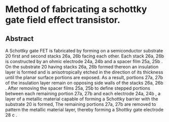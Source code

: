 # Method of fabricating a schottky gate field effect transistor.

## Abstract
A Schottky gate FET is fabricated by forming on a semiconductor substrate 20 first and second stacks 26a, 26b facing each other. Each stack 26a, 26b is constructed by an ohmic electrode 24a, 24b and a spacer film 25a, 25b . On the substrate 20 having stacks 26a, 26b formed thereon an insulation layer is formed and is anisotropically etched in the direction of its thickness until the planar surface portions are exposed. As a result, portions 27a, 27b of the insulation layer remain on opposing side walls of the stacks 26a, 26b . After removing the spacer films 25a, 25b to define stepped portions between each remaining portion 27a, 27b and each electrode 24a, 24b , a layer of a metallic material capable of forming a Schottky barrier with the substrate 20 is formed, The remaining portions 27a, 27b are removed to pattern the metallic material layer, thereby forming a Shottky gate electrode 28 c .